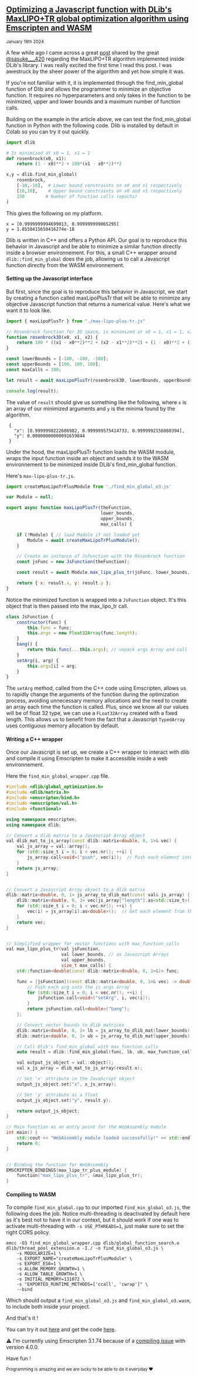 ## [Optimizing a Javascript function with DLib's MaxLIPO+TR global optimization algorithm using Emscripten and WASM]()
<sub>January 18th 2024 </sub>
<br>

A few while ago I came across a great [post](https://blog.dlib.net/2017/12/a-global-optimization-algorithm-worth.html) shared by the great [@sasuke___420](https://x.com/sasuke___420) regarding the MaxLIPO+TR algorithm implemented inside DLib's library. I was really excited the first time I read this post. I was awestruck by the sheer power of the algorithm and yet how simple it was.

If you're not familiar with it, it is implemented through the find_min_global function of Dlib and allows the programmer to minimize an objective function. It requires no hyperparameters and only takes in the function to be minimized, upper and lower bounds and a maximum number of function calls.

Building on the example in the article above, we can test the find_min_global function in Python with the following code. Dlib is installed by default in Colab so you can try it out quickly.

```python
import dlib

# Is minimized at x0 = 1, x1 = 1
def rosenbrock(x0, x1): 
    return (1 - x0)**2 + 100*(x1 - x0**2)**2

x,y = dlib.find_min_global(
    rosenbrock, 
    [-10,-10],  # Lower bound constraints on x0 and x1 respectively
    [10,10],    # Upper bound constraints on x0 and x1 respectively
    150        # Number of function calls (epochs)
)
```

This gives the following on my platform.
­­­
```
x = [0.9999999994699013, 0.999999999065295]
y = 1.8558415650416274e-18
```

Dlib is written in C++ and offers a Python API. Our goal is to reproduce this behavior in Javascript and be able to minimize a similar function directly inside a browser environnement. For this, a small C++ wrapper around ```dlib::find_min_global``` does the job, allowing us to call a Javascript function directly from the WASM environnement.

#### Setting up the Javascript interface

But first, since the goal is to reproduce this behavior in Javascript, we start by creating a function called maxLipoPlusTr that will be able to minimize any objective Javascript function that returns a numerical value. Here's what we want it to look like.

```js
import { maxLipoPlusTr } from "./max-lipo-plus-tr.js"

// Rosenbrock function for 3D space, is minimized at x0 = 1, x1 = 1, x2 = 1
function rosenbrock3D(x0, x1, x2) {
    return 100 * ((x1 - x0**2)**2 + (x2 - x1**2)**2) + (1 - x0)**2 + (1 - x1)**2;
}

const lowerBounds = [-100, -100, -100];
const upperBounds = [100, 100, 100];
const maxCalls = 300;

let result = await maxLipoPlusTr(rosenbrock3D, lowerBounds, upperBounds, maxCalls);

console.log(result);

```

The value of  ```result``` should give us something like the following, where ```x``` is an array of our minimized arguments and ```y``` is the minima found by the algorithm.

```
 {
   "x": [0.9999998222686982, 0.999999575414733, 0.9999992156860394], 
   "y": 0.00000000000091659844
 }
```

Under the hood, the maxLipoPlusTr function loads the WASM module, wraps the input function inside an object and sends it to the WASM environnement to be minimized inside DLib's find_min_global function. 

Here's ```max-lipo-plus-tr.js```.

```js
import createMaxLipoTrPlusModule from './find_min_global_o3.js'

var Module = null;

export async function maxLipoPlusTr(theFunction,
                                    lower_bounds,
                                    upper_bounds,
                                    max_calls) { 

    if (!Module) { // load Module if not loaded yet
        Module = await createMaxLipoTrPlusModule();
    }

    // Create an instance of JsFunction with the Rosenbrock function
    const jsFunc = new JsFunction(theFunction);

    const result = await Module.max_lipo_plus_tr(jsFunc, lower_bounds, upper_bounds, max_calls);

    return { x: result.x, y: result.y };
}
```

Notice the minimized function is wrapped into a ```JsFunction``` object. It's this object that is then passed into the max_lipo_tr call.

```js
class JsFunction {
    constructor(func) {
        this.func = func;
        this.args = new Float32Array(func.length);
    }
    bang() {
        return this.func(...this.args); // unpack args Array and call function
    }
    setArg(i, arg) {
        this.args[i] = arg;
    }
}
```

The ```setArg``` method, called from the C++ code using Emscripten, allows us to rapidly change the arguments of the function during the optimization process, avoiding unnecessary memory allocations and the need to create an array each time the function is called. Plus, since we know all our values will be of float 32 type, we can use a ```FLoat32Array``` created with a fixed length. This allows us to benefit from the fact that a Javascript ```TypedArray``` uses contiguous memory allocation by default.

#### Writing a C++ wrapper

Once our Javascript is set up, we create a C++ wrapper to interact with dlib and compile it using Emscripten to make it accessible inside a web environnement.

Here the ```find_min_global_wrapper.cpp``` file.

```cpp
#include <dlib/global_optimization.h>
#include <dlib/matrix.h>
#include <emscripten/bind.h>
#include <emscripten/val.h>
#include <functional>

using namespace emscripten;
using namespace dlib;

// Convert a dlib matrix to a Javascript Array object
val dlib_mat_to_js_array(const dlib::matrix<double, 0, 1>& vec) {
    val js_array = val::array();
    for (std::size_t i = 0; i < vec.nr(); ++i) {
        js_array.call<void>("push", vec(i));  // Push each element into the js array
    }
    return js_array;
}


// Convert a Javascript Array object to a dlib matrix
dlib::matrix<double, 0, 1> js_array_to_dlib_mat(const val& js_array) {
    dlib::matrix<double, 0, 1> vec(js_array["length"].as<std::size_t>());
    for (std::size_t i = 0; i < vec.nr(); ++i) {
        vec(i) = js_array[i].as<double>();  // Get each element from the JS array and assign to matrix
    }
    return vec;
}


// Simplified wrapper for vector functions with max_function_calls
val max_lipo_plus_tr(val jsFunction,
                     val lower_bounds, // as Javascript Arrays
                     val upper_bounds,
                     size_t max_calls) {
    std::function<double(const dlib::matrix<double, 0, 1>&)> func;

    func = [jsFunction](const dlib::matrix<double, 0, 1>& vec) -> double {
        // Push each arg into the js args array
        for (std::size_t i = 0; i < vec.nr(); ++i) {
            jsFunction.call<void>("setArg", i, vec(i));
        }
        return jsFunction.call<double>("bang");
    };

    // Convert vector bounds to dlib matrices
    dlib::matrix<double, 0, 1> lb = js_array_to_dlib_mat(lower_bounds);
    dlib::matrix<double, 0, 1> ub = js_array_to_dlib_mat(upper_bounds);

    // Call Dlib's find_min_global with max_function_calls
    auto result = dlib::find_min_global(func, lb, ub, max_function_calls(max_calls));

    val output_js_object = val::object();
    val x_js_array = dlib_mat_to_js_array(result.x);

    // Set 'x' attribute in the JavaScript object
    output_js_object.set("x", x_js_array);

    // Set 'y' attribute as a float
    output_js_object.set("y", result.y);

    return output_js_object;
}

// Main function as an entry point for the WebAssembly module
int main() {
    std::cout << "WebAssembly module loaded successfully!" << std::endl;
    return 0;
}


// Binding the function for WebAssembly
EMSCRIPTEN_BINDINGS(max_lipo_tr_plus_module) {
    function("max_lipo_plus_tr", &max_lipo_plus_tr);
}
```

#### Compiling to WASM

To compile ```find_min_global.cpp``` to our imported ```find_min_global_o3.js```, the following does the job. Notice multi-threading is deactivated by default here as it's best not to have it in our context, but it should work if one was to activate multi-threading with ```-s USE_PTHREADS=1```, just make sure to set the right CORS policy.

```
emcc -O3 find_min_global_wrapper.cpp dlib/global_function_search.o dlib/thread_pool_extension.o -I./ -o find_min_global_o3.js \
    -s MODULARIZE=1 \
    -s EXPORT_NAME="createMaxLipoTrPlusModule" \
    -s EXPORT_ES6=1 \
    -s ALLOW_MEMORY_GROWTH=1 \
    -s ALLOW_TABLE_GROWTH=1 \
    -s INITIAL_MEMORY=131072 \
    -s "EXPORTED_RUNTIME_METHODS=['ccall', 'cwrap']" \
    --bind
```
Which should output a ```find_min_global_o3.js``` and ```find_min_global_o3.wasm```, to include both inside your project.

And that's it !

You can try it out [here](https://dany-demise.github.io/max-lipo-plus-tr) and get the code [here](https://github.com/dany-demise/max-lipo-plus-tr-js).

⚠️ I'm currently using Emscripten 3.1.74 because of a [compiling issue](https://github.com/davisking/dlib/issues/3045) with version 4.0.0.

Have fun ! 

<sub>Programming is amazing and we are lucky to be able to do it everyday ❤️</sub>

<br>
